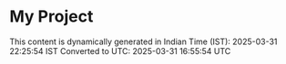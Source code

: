 # My Project

This content is dynamically generated in Indian Time (IST): 2025-03-31 22:25:54 IST
Converted to UTC: 2025-03-31 16:55:54 UTC
